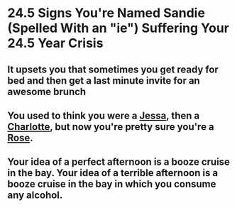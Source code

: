 24.5 Signs You're Named Sandie (Spelled With an "ie") Suffering Your 24.5 Year Crisis
====

It upsets you that sometimes you get ready for bed and then get a last minute invite for an awesome brunch
----

You used to think you were a [Jessa](http://girls.wikia.com/wiki/Jessa_Johansson), then a [Charlotte](http://en.wikipedia.org/wiki/Charlotte_York), but now you're pretty sure you're a [Rose](http://en.wikipedia.org/wiki/Rose_Nylund).
----

Your idea of a perfect afternoon is a booze cruise in the bay. Your idea of a terrible afternoon is a booze cruise in the bay in which you consume any alcohol.
----
